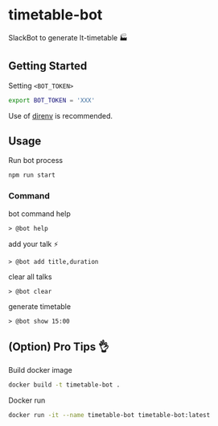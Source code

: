 # timetable-bot

SlackBot to generate lt-timetable 🏭

## Getting Started

Setting `<BOT_TOKEN>`

```sh
export BOT_TOKEN = 'XXX'
```

Use of [direnv](https://github.com/direnv/direnv) is recommended.

## Usage
Run bot process

```sh
npm run start
```

### Command

bot command help
```
> @bot help
```

add your talk ⚡️
```
> @bot add title,duration
```

clear all talks
```
> @bot clear
```

generate timetable
```
> @bot show 15:00
```

## (Option) Pro Tips 👌

Build docker image

```sh
docker build -t timetable-bot .
```

Docker run

```sh
docker run -it --name timetable-bot timetable-bot:latest
```
